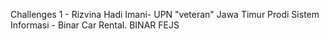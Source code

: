 Challenges 1 - Rizvina Hadi Imani- UPN "veteran" Jawa Timur Prodi Sistem Informasi - Binar Car Rental. BINAR FEJS
